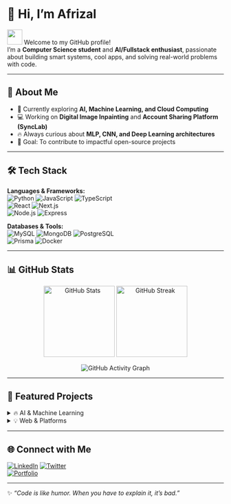 # 👋 Hi, I’m Afrizal  

<img src="https://media.giphy.com/media/hvRJCLFzcasrR4ia7z/giphy.gif" width="35px"> Welcome to my GitHub profile!  
I’m a **Computer Science student** and **AI/Fullstack enthusiast**, passionate about building smart systems, cool apps, and solving real-world problems with code.  

---

## 🚀 About Me  
- 🌱 Currently exploring **AI, Machine Learning, and Cloud Computing**  
- 💻 Working on **Digital Image Inpainting** and **Account Sharing Platform (SyncLab)**  
- 🔥 Always curious about **MLP, CNN, and Deep Learning architectures**  
- 🎯 Goal: To contribute to impactful open-source projects  

---

## 🛠 Tech Stack  

**Languages & Frameworks:**  
![Python](https://img.shields.io/badge/Python-3776AB?style=flat&logo=python&logoColor=white) 
![JavaScript](https://img.shields.io/badge/JavaScript-F7DF1E?style=flat&logo=javascript&logoColor=black) 
![TypeScript](https://img.shields.io/badge/TypeScript-007ACC?style=flat&logo=typescript&logoColor=white)  
![React](https://img.shields.io/badge/React-20232A?style=flat&logo=react&logoColor=61DAFB) 
![Next.js](https://img.shields.io/badge/Next.js-000000?style=flat&logo=next.js&logoColor=white)  
![Node.js](https://img.shields.io/badge/Node.js-43853D?style=flat&logo=node.js&logoColor=white) 
![Express](https://img.shields.io/badge/Express-000000?style=flat&logo=express&logoColor=white)  

**Databases & Tools:**  
![MySQL](https://img.shields.io/badge/MySQL-4479A1?style=flat&logo=mysql&logoColor=white) 
![MongoDB](https://img.shields.io/badge/MongoDB-4EA94B?style=flat&logo=mongodb&logoColor=white) 
![PostgreSQL](https://img.shields.io/badge/PostgreSQL-316192?style=flat&logo=postgresql&logoColor=white)  
![Prisma](https://img.shields.io/badge/Prisma-2D3748?style=flat&logo=prisma&logoColor=white) 
![Docker](https://img.shields.io/badge/Docker-2496ED?style=flat&logo=docker&logoColor=white)  

---

## 📊 GitHub Stats  

<p align="center">
  <img src="https://github-readme-stats.vercel.app/api?username=Ijoelel&show_icons=true&theme=tokyonight" alt="GitHub Stats" height="165"/>
  <img src="https://streak-stats.demolab.com?user=Ijoelel&theme=tokyonight" alt="GitHub Streak" height="165"/>
</p>  

<p align="center">
  <img src="https://github-readme-activity-graph.vercel.app/graph?username=Ijoelel&theme=tokyo-night" alt="GitHub Activity Graph"/>
</p>  

---

## 📂 Featured Projects  

<details>
<summary>🔥 AI & Machine Learning</summary>
  
- 🧠 **Face Identification with MLP & CNN** – Deep learning project for recognizing faces  
- 🎨 **Image Inpainting System** – Based on "Fast Digital Image Inpainting" paper  
</details>

<details>
<summary>💡 Web & Platforms</summary>
  
- 🔑 **SyncLab** – Premium account sharing platform with smart management  
- 📊 **Dashboard Projects** – Analytics & management systems with React + Prisma  
</details>

---

## 🌐 Connect with Me  

[![LinkedIn](https://img.shields.io/badge/LinkedIn-blue?style=flat&logo=linkedin&logoColor=white)](https://linkedin.com/in/YOUR-LINKEDIN) 
[![Twitter](https://img.shields.io/badge/Twitter-1DA1F2?style=flat&logo=twitter&logoColor=white)](https://twitter.com/YOUR_TWITTER)  
[![Portfolio](https://img.shields.io/badge/Portfolio-000000?style=flat&logo=firefox&logoColor=white)](https://your-portfolio.com)  

---

✨ *“Code is like humor. When you have to explain it, it’s bad.”*  

